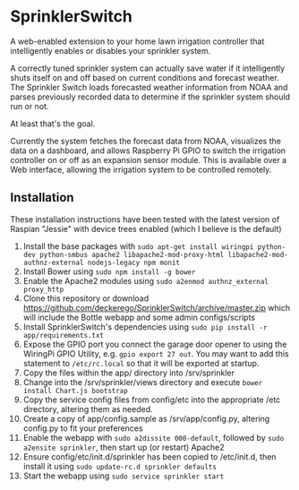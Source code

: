 # SprinklerSwitch
A web-enabled extension to your home lawn irrigation controller that intelligently enables or disables your sprinkler system.

A correctly tuned sprinkler system can actually save water if it intelligently shuts itself on and off based on current conditions and forecast weather. The Sprinkler Switch loads forecasted weather information from NOAA and parses previously recorded data to determine if the sprinkler system should run or not.

At least that's the goal.

Currently the system fetches the forecast data from NOAA, visualizes the data on a dashboard, and allows Raspberry Pi GPIO to switch the irrigation controller on or off as an expansion sensor module. This is available over a Web interface, allowing the irrigation system to be controlled remotely.


Installation
------------

These installation instructions have been tested with the latest version of Raspian "Jessie" with device trees enabled (which I believe is the default)

1. Install the base packages with `sudo apt-get install wiringpi python-dev python-smbus apache2 libapache2-mod-proxy-html libapache2-mod-authnz-external nodejs-legacy npm monit`
2. Install Bower using `sudo npm install -g bower`
3. Enable the Apache2 modules using `sudo a2enmod authnz_external proxy_http`
4. Clone this repository or download https://github.com/deckerego/SprinklerSwitch/archive/master.zip which will include the Bottle webapp and some admin configs/scripts
5. Install SprinklerSwitch's dependencies using `sudo pip install -r app/requirements.txt`
6. Expose the GPIO port you connect the garage door opener to using the WiringPi GPIO Utility, e.g. `gpio export 27 out`. You may want to add this statement to `/etc/rc.local` so that it will be exported at startup.
7. Copy the files within the app/ directory into /srv/sprinkler
8. Change into the /srv/sprinkler/views directory and execute `bower install Chart.js bootstrap`
9. Copy the service config files from config/etc into the appropriate /etc directory, altering them as needed.
10. Create a copy of app/config.sample as /srv/app/config.py, altering config.py to fit your preferences
11. Enable the webapp with `sudo a2dissite 000-default`, followed by `sudo a2ensite sprinkler`, then start up (or restart) Apache2
12. Ensure config/etc/init.d/sprinkler has been copied to /etc/init.d, then install it using `sudo update-rc.d sprinkler defaults`
13. Start the webapp using `sudo service sprinkler start`
